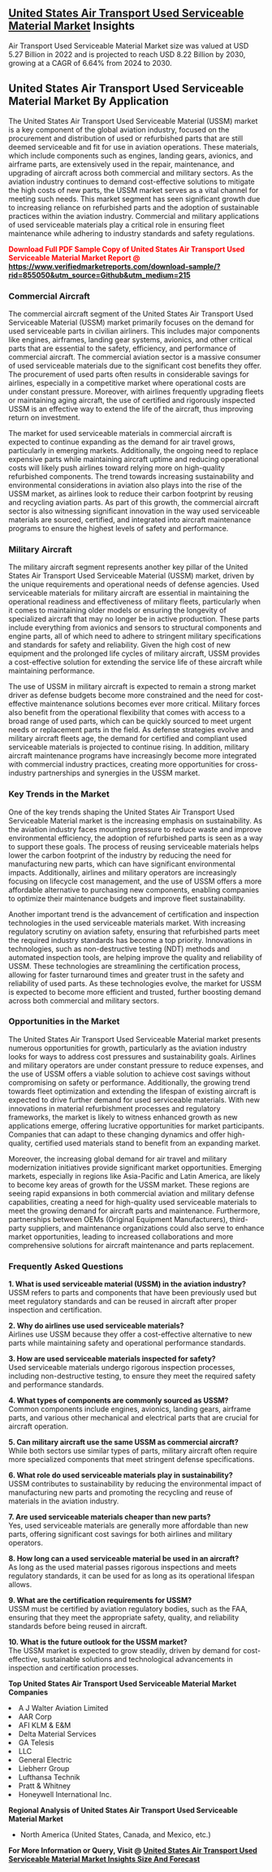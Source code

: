 <h2><a href="https://www.verifiedmarketreports.com/download-sample/?rid=855050&amp;utm_source=Github&amp;utm_medium=215" target="_blank">United States Air Transport Used Serviceable Material Market</a> Insights</h2><p>Air Transport Used Serviceable Material Market size was valued at USD 5.27 Billion in 2022 and is projected to reach USD 8.22 Billion by 2030, growing at a CAGR of 6.64% from 2024 to 2030.</p><p><h2>United States Air Transport Used Serviceable Material Market By Application</h2><p>The United States Air Transport Used Serviceable Material (USSM) market is a key component of the global aviation industry, focused on the procurement and distribution of used or refurbished parts that are still deemed serviceable and fit for use in aviation operations. These materials, which include components such as engines, landing gears, avionics, and airframe parts, are extensively used in the repair, maintenance, and upgrading of aircraft across both commercial and military sectors. As the aviation industry continues to demand cost-effective solutions to mitigate the high costs of new parts, the USSM market serves as a vital channel for meeting such needs. This market segment has seen significant growth due to increasing reliance on refurbished parts and the adoption of sustainable practices within the aviation industry. Commercial and military applications of used serviceable materials play a critical role in ensuring fleet maintenance while adhering to industry standards and safety regulations. <strong><p><span class=""><span style="color: #ff0000;"><strong>Download Full PDF Sample Copy of United States Air Transport Used Serviceable Material Market Report</strong> @ </span><a href="https://www.verifiedmarketreports.com/download-sample/?rid=855050&amp;utm_source=Github&amp;utm_medium=215" target="_blank">https://www.verifiedmarketreports.com/download-sample/?rid=855050&amp;utm_source=Github&amp;utm_medium=215</a></span></p></strong><h3>Commercial Aircraft</h3><p>The commercial aircraft segment of the United States Air Transport Used Serviceable Material (USSM) market primarily focuses on the demand for used serviceable parts in civilian airliners. This includes major components like engines, airframes, landing gear systems, avionics, and other critical parts that are essential to the safety, efficiency, and performance of commercial aircraft. The commercial aviation sector is a massive consumer of used serviceable materials due to the significant cost benefits they offer. The procurement of used parts often results in considerable savings for airlines, especially in a competitive market where operational costs are under constant pressure. Moreover, with airlines frequently upgrading fleets or maintaining aging aircraft, the use of certified and rigorously inspected USSM is an effective way to extend the life of the aircraft, thus improving return on investment. <p>The market for used serviceable materials in commercial aircraft is expected to continue expanding as the demand for air travel grows, particularly in emerging markets. Additionally, the ongoing need to replace expensive parts while maintaining aircraft uptime and reducing operational costs will likely push airlines toward relying more on high-quality refurbished components. The trend towards increasing sustainability and environmental considerations in aviation also plays into the rise of the USSM market, as airlines look to reduce their carbon footprint by reusing and recycling aviation parts. As part of this growth, the commercial aircraft sector is also witnessing significant innovation in the way used serviceable materials are sourced, certified, and integrated into aircraft maintenance programs to ensure the highest levels of safety and performance.<h3>Military Aircraft</h3><p>The military aircraft segment represents another key pillar of the United States Air Transport Used Serviceable Material (USSM) market, driven by the unique requirements and operational needs of defense agencies. Used serviceable materials for military aircraft are essential in maintaining the operational readiness and effectiveness of military fleets, particularly when it comes to maintaining older models or ensuring the longevity of specialized aircraft that may no longer be in active production. These parts include everything from avionics and sensors to structural components and engine parts, all of which need to adhere to stringent military specifications and standards for safety and reliability. Given the high cost of new equipment and the prolonged life cycles of military aircraft, USSM provides a cost-effective solution for extending the service life of these aircraft while maintaining performance.<p>The use of USSM in military aircraft is expected to remain a strong market driver as defense budgets become more constrained and the need for cost-effective maintenance solutions becomes ever more critical. Military forces also benefit from the operational flexibility that comes with access to a broad range of used parts, which can be quickly sourced to meet urgent needs or replacement parts in the field. As defense strategies evolve and military aircraft fleets age, the demand for certified and compliant used serviceable materials is projected to continue rising. In addition, military aircraft maintenance programs have increasingly become more integrated with commercial industry practices, creating more opportunities for cross-industry partnerships and synergies in the USSM market.<h3>Key Trends in the Market</h3><p>One of the key trends shaping the United States Air Transport Used Serviceable Material market is the increasing emphasis on sustainability. As the aviation industry faces mounting pressure to reduce waste and improve environmental efficiency, the adoption of refurbished parts is seen as a way to support these goals. The process of reusing serviceable materials helps lower the carbon footprint of the industry by reducing the need for manufacturing new parts, which can have significant environmental impacts. Additionally, airlines and military operators are increasingly focusing on lifecycle cost management, and the use of USSM offers a more affordable alternative to purchasing new components, enabling companies to optimize their maintenance budgets and improve fleet sustainability.<p>Another important trend is the advancement of certification and inspection technologies in the used serviceable materials market. With increasing regulatory scrutiny on aviation safety, ensuring that refurbished parts meet the required industry standards has become a top priority. Innovations in technologies, such as non-destructive testing (NDT) methods and automated inspection tools, are helping improve the quality and reliability of USSM. These technologies are streamlining the certification process, allowing for faster turnaround times and greater trust in the safety and reliability of used parts. As these technologies evolve, the market for USSM is expected to become more efficient and trusted, further boosting demand across both commercial and military sectors.<h3>Opportunities in the Market</h3><p>The United States Air Transport Used Serviceable Material market presents numerous opportunities for growth, particularly as the aviation industry looks for ways to address cost pressures and sustainability goals. Airlines and military operators are under constant pressure to reduce expenses, and the use of USSM offers a viable solution to achieve cost savings without compromising on safety or performance. Additionally, the growing trend towards fleet optimization and extending the lifespan of existing aircraft is expected to drive further demand for used serviceable materials. With new innovations in material refurbishment processes and regulatory frameworks, the market is likely to witness enhanced growth as new applications emerge, offering lucrative opportunities for market participants. Companies that can adapt to these changing dynamics and offer high-quality, certified used materials stand to benefit from an expanding market.<p>Moreover, the increasing global demand for air travel and military modernization initiatives provide significant market opportunities. Emerging markets, especially in regions like Asia-Pacific and Latin America, are likely to become key areas of growth for the USSM market. These regions are seeing rapid expansions in both commercial aviation and military defense capabilities, creating a need for high-quality used serviceable materials to meet the growing demand for aircraft parts and maintenance. Furthermore, partnerships between OEMs (Original Equipment Manufacturers), third-party suppliers, and maintenance organizations could also serve to enhance market opportunities, leading to increased collaborations and more comprehensive solutions for aircraft maintenance and parts replacement.<h3>Frequently Asked Questions</h3><p><strong>1. What is used serviceable material (USSM) in the aviation industry?</strong><br>USSM refers to parts and components that have been previously used but meet regulatory standards and can be reused in aircraft after proper inspection and certification.</p><p><strong>2. Why do airlines use used serviceable materials?</strong><br>Airlines use USSM because they offer a cost-effective alternative to new parts while maintaining safety and operational performance standards.</p><p><strong>3. How are used serviceable materials inspected for safety?</strong><br>Used serviceable materials undergo rigorous inspection processes, including non-destructive testing, to ensure they meet the required safety and performance standards.</p><p><strong>4. What types of components are commonly sourced as USSM?</strong><br>Common components include engines, avionics, landing gears, airframe parts, and various other mechanical and electrical parts that are crucial for aircraft operation.</p><p><strong>5. Can military aircraft use the same USSM as commercial aircraft?</strong><br>While both sectors use similar types of parts, military aircraft often require more specialized components that meet stringent defense specifications.</p><p><strong>6. What role do used serviceable materials play in sustainability?</strong><br>USSM contributes to sustainability by reducing the environmental impact of manufacturing new parts and promoting the recycling and reuse of materials in the aviation industry.</p><p><strong>7. Are used serviceable materials cheaper than new parts?</strong><br>Yes, used serviceable materials are generally more affordable than new parts, offering significant cost savings for both airlines and military operators.</p><p><strong>8. How long can a used serviceable material be used in an aircraft?</strong><br>As long as the used material passes rigorous inspections and meets regulatory standards, it can be used for as long as its operational lifespan allows.</p><p><strong>9. What are the certification requirements for USSM?</strong><br>USSM must be certified by aviation regulatory bodies, such as the FAA, ensuring that they meet the appropriate safety, quality, and reliability standards before being reused in aircraft.</p><p><strong>10. What is the future outlook for the USSM market?</strong><br>The USSM market is expected to grow steadily, driven by demand for cost-effective, sustainable solutions and technological advancements in inspection and certification processes.</p></p><p><strong>Top United States Air Transport Used Serviceable Material Market Companies</strong></p><div data-test-id=""><p><li>A J Walter Aviation Limited</li><li> AAR Corp</li><li> AFI KLM & E&M</li><li> Delta Material Services</li><li> GA Telesis</li><li> LLC</li><li> General Electric</li><li> Liebherr Group</li><li> Lufthansa Technik</li><li> Pratt & Whitney</li><li> Honeywell International Inc.</li></p><div><strong>Regional Analysis of&nbsp;United States Air Transport Used Serviceable Material Market</strong></div><ul><li dir="ltr"><p dir="ltr">North America&nbsp;(United States, Canada, and Mexico, etc.)</p></li></ul><p><strong>For More Information or Query, Visit @&nbsp;</strong><strong><a href="https://www.verifiedmarketreports.com/product/air-transport-used-serviceable-material-market/?utm_source=Github&amp;utm_medium=215" target="_blank">United States Air Transport Used Serviceable Material Market Insights Size And Forecast</a></strong></p></div>
